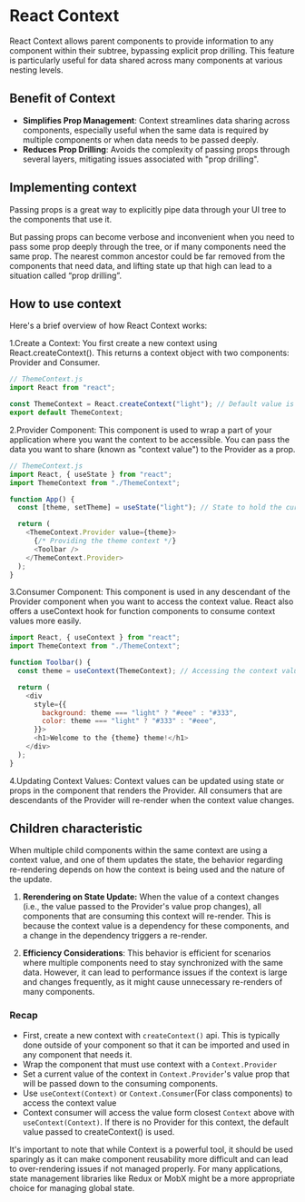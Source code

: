 # React Context

React Context allows parent components to provide information to any component within their subtree, bypassing explicit prop drilling. This feature is particularly useful for data shared across many components at various nesting levels.

## Benefit of Context

- **Simplifies Prop Management**: Context streamlines data sharing across components, especially useful when the same data is required by multiple components or when data needs to be passed deeply.
- **Reduces Prop Drilling**: Avoids the complexity of passing props through several layers, mitigating issues associated with "prop drilling".

## Implementing context

Passing props is a great way to explicitly pipe data through your UI tree to the components that use it.

But passing props can become verbose and inconvenient when you need to pass some prop deeply through the tree, or if many components need the same prop. The nearest common ancestor could be far removed from the components that need data, and lifting state up that high can lead to a situation called “prop drilling”.

## How to use context

Here's a brief overview of how React Context works:

1.Create a Context: You first create a new context using React.createContext(). This returns a context object with two components: Provider and Consumer.

```javascript
// ThemeContext.js
import React from "react";

const ThemeContext = React.createContext("light"); // Default value is 'light'
export default ThemeContext;
```

2.Provider Component: This component is used to wrap a part of your application where you want the context to be accessible. You can pass the data you want to share (known as "context value") to the Provider as a prop.

```javascript
// ThemeContext.js
import React, { useState } from "react";
import ThemeContext from "./ThemeContext";

function App() {
  const [theme, setTheme] = useState("light"); // State to hold the current theme

  return (
    <ThemeContext.Provider value={theme}>
      {/* Providing the theme context */}
      <Toolbar />
    </ThemeContext.Provider>
  );
}
```

3.Consumer Component: This component is used in any descendant of the Provider component when you want to access the context value. React also offers a useContext hook for function components to consume context values more easily.

```javascript
import React, { useContext } from "react";
import ThemeContext from "./ThemeContext";

function Toolbar() {
  const theme = useContext(ThemeContext); // Accessing the context value

  return (
    <div
      style={{
        background: theme === "light" ? "#eee" : "#333",
        color: theme === "light" ? "#333" : "#eee",
      }}>
      <h1>Welcome to the {theme} theme!</h1>
    </div>
  );
}
```

4.Updating Context Values: Context values can be updated using state or props in the component that renders the Provider. All consumers that are descendants of the Provider will re-render when the context value changes.

## Children characteristic

When multiple child components within the same context are using a context value, and one of them updates the state, the behavior regarding re-rendering depends on how the context is being used and the nature of the update.

1. **Rerendering on State Update:** When the value of a context changes (i.e., the value passed to the Provider's value prop changes), all components that are consuming this context will re-render. This is because the context value is a dependency for these components, and a change in the dependency triggers a re-render.

2. **Efficiency Considerations**: This behavior is efficient for scenarios where multiple components need to stay synchronized with the same data. However, it can lead to performance issues if the context is large and changes frequently, as it might cause unnecessary re-renders of many components.

### Recap

- First, create a new context with `createContext()` api. This is typically done outside of your component so that it can be imported and used in any component that needs it.
- Wrap the component that must use context with a `Context.Provider`
- Set a current value of the context in `Context.Provider`'s value prop that will be passed down to the consuming components.
- Use `useContext(Context)` or `Context.Consumer`(For class components) to access the context value
- Context consumer will access the value form closest `Context` above with `useContext(Context)`. If there is no Provider for this context, the default value passed to createContext() is used.

It's important to note that while Context is a powerful tool, it should be used sparingly as it can make component reusability more difficult and can lead to over-rendering issues if not managed properly. For many applications, state management libraries like Redux or MobX might be a more appropriate choice for managing global state.
